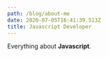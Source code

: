 ```yaml
---
path: /blog/about-me
date: 2020-07-05T16:41:39.513Z
title: Javascript Developer
---
```

Everything about **Javascript**.